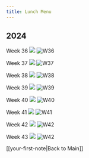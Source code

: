 ```yaml
---
title: Lunch Menu
---
```


## 2024

Week 36
<img src="{{ site.baseurl }}/assets/img/2024/lunch-24-w36.webp"/>
![W36](lunch-24-w36.webp)

Week 37
<img src="{{ site.baseurl }}/assets/img/2024/lunch-24-w37.webp"/>
![W37](lunch-24-w37.webp)

Week 38
<img src="{{ site.baseurl }}/assets/img/2024/lunch-24-w38.jpg"/>
![W38](lunch-24-w38.jpg)

Week 39
<img src="{{ site.baseurl }}/assets/img/2024/lunch-24-w39.webp"/>
![W39](lunch-24-w39.webp)

Week 40
<img src="{{ site.baseurl }}/assets/img/2024/lunch-24-w40.webp"/>
![W40](lunch-24-w40.webp)

Week 41
<img src="{{ site.baseurl }}/assets/img/2024/lunch-24-w41.png"/>
![W41](lunch-24-w41.png)

Week 42
<img src="{{ site.baseurl }}/assets/img/2024/lunch-24-w42.webp"/>
![W42](lunch-24-w42.webp)

Week 43
<img src="{{ site.baseurl }}/assets/img/2024/lunch-24-w43.webp"/>
![W42](lunch-24-w43.webp)

[[your-first-note|Back to Main]]

